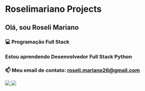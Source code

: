 # Roselimariano Projects

## Olá, sou Roseli Mariano

### 💻 Programação Full Stack
### Estou aprendendo Desenvolvedor Full Stack Python
### 📫 Meu email de contato: roseli.mariano26@gmail.com


<div>
   <a href="https://:github.com/roselimariano38">
   <img height:"180em" src="https://github-readme-stats.vercel.app/api?username=roselimariano38&show_icons=true&theme=radical">
   <img height:"180em" src="https://github-readme-stats.vercel.app/api/top-langs/?username=roselimariano38&hide=ruby,java,javascript,html,css,less/github-readme-stats"  
</div>
